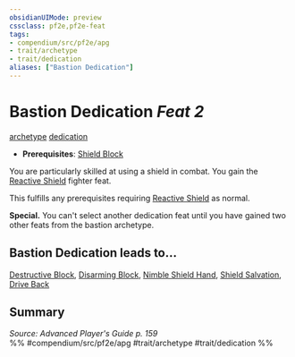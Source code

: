 ```yaml
---
obsidianUIMode: preview
cssclass: pf2e,pf2e-feat
tags:
- compendium/src/pf2e/apg
- trait/archetype
- trait/dedication
aliases: ["Bastion Dedication"]
---
```

# Bastion Dedication  *Feat 2*  
[archetype](archetype.md "Archetype Feat Trait")  [dedication](dedication.md "Dedication Feat Trait")  

- **Prerequisites**: [Shield Block](Reference/Compendium/Feats/shield-block.md)

You are particularly skilled at using a shield in combat. You gain the [Reactive Shield](reactive-shield.md) fighter feat.

This fulfills any prerequisites requiring [Reactive Shield](reactive-shield.md) as normal.

**Special.** You can't select another dedication feat until you have gained two other feats from the bastion archetype.

## Bastion Dedication leads to...

[Destructive Block](destructive-block-apg.md), [Disarming Block](disarming-block-apg.md), [Nimble Shield Hand](nimble-shield-hand-apg.md), [Shield Salvation](shield-salvation-apg.md), [Drive Back](drive-back-lokl.md)

## Summary

*Source: Advanced Player's Guide p. 159*  
%% #compendium/src/pf2e/apg #trait/archetype #trait/dedication %%